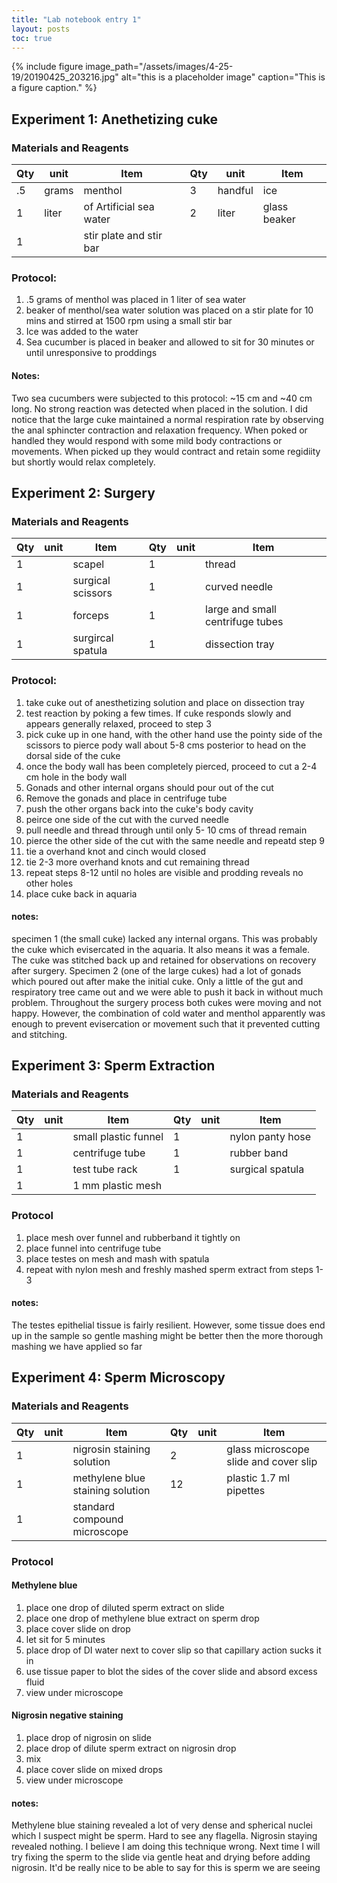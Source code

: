 ```yaml
---
title: "Lab notebook entry 1"
layout: posts
toc: true
---
```

  

{% include figure image_path="/assets/images/4-25-19/20190425_203216.jpg" alt="this is a placeholder image" caption="This is a figure caption." %}

## Experiment 1: Anethetizing cuke

### Materials and Reagents

 | Qty| unit | Item                    | Qty| unit   | Item               |
 | ---| ---  |  ---                    | ---| ---    |                --- |
 | .5 | grams| menthol                 |  3 | handful| ice                |
 | 1  | liter| of Artificial sea water |  2 | liter  | glass beaker       |
 | 1  |      |stir plate and stir bar  |    |        |                    |

### Protocol:
1. .5 grams of menthol was placed in 1 liter of sea water
2. beaker of menthol/sea water solution was placed on a stir plate for 10 mins and stirred at 1500 rpm using a small stir bar
3. Ice was added to the water
4. Sea cucumber is placed in beaker and allowed to sit for 30 minutes or until unresponsive to proddings

#### Notes:
Two sea cucumbers were subjected to this protocol: ~15 cm and ~40 cm long. No strong reaction was detected when placed in the solution. I did notice that the large cuke maintained a normal respiration rate by observing the anal sphincter contraction and relaxation frequency. When poked or handled they would respond with some mild body contractions or movements. When picked up they would contract and retain some regidiity but shortly would relax completely. 

## Experiment 2: Surgery

### Materials and Reagents

 | Qty| unit | Item                    | Qty| unit   | Item               |
 | ---| ---  |  ---                    | ---| ---    |                --- |
 | 1  | | scapel            | 1| | thread                |
 | 1  | | surgical scissors | 1 |  | curved needle       |
 | 1  | | forceps   | 1 |        |  large and small centrifuge tubes   |
 | 1  | | surgircal spatula |  1  |        | dissection tray                   |
 
### Protocol:
1. take cuke out of anesthetizing solution and place on dissection tray
2. test reaction by poking a few times. If cuke responds slowly and appears generally relaxed, proceed to step 3
3. pick cuke up in one hand, with the other hand use the pointy side of the scissors to pierce pody wall about 5-8 cms posterior to head on the dorsal side of the cuke
4. once the body wall has been completely pierced, proceed to cut a 2-4 cm hole in the body wall
5. Gonads and other internal organs should pour out of the cut
6. Remove the gonads and place in centrifuge tube
7. push the other organs back into the cuke's body cavity
8. peirce one side of the cut with the curved needle
9. pull needle and thread through until only 5- 10 cms of thread remain
10. pierce the other side of the cut with the same needle and repeatd step 9
11. tie a overhand knot and cinch would closed
12. tie 2-3 more overhand knots and cut remaining thread
13. repeat steps 8-12 until no holes are visible and prodding reveals no other holes
14. place cuke back in aquaria

#### notes:
specimen 1 (the small cuke) lacked any internal organs. This was probably the cuke which evisercated in the aquaria. It also means it was a female. The cuke was stitched back up and retained for observations on recovery after surgery. Specimen 2 (one of the large cukes) had a lot of gonads which poured out after make the initial cuke. Only a little of the gut and respiratory tree came out and we were able to push it back in without much problem. Throughout the surgery process both cukes were moving and not happy. However, the combination of cold water and menthol apparently was enough to prevent evisercation or movement such that it prevented cutting and stitching. 

## Experiment 3: Sperm Extraction

### Materials and Reagents

| Qty| unit | Item              |Qty| unit| Item                |
 | ---| ---  |  ---             |---| --- |                 --- |
 | 1  | | small plastic funnel  | 1 |     | nylon panty hose    |
 | 1  | | centrifuge tube       | 1 |     | rubber band         |
 | 1  | | test tube rack        | 1 |     | surgical spatula    |
 | 1  | | 1 mm plastic mesh     |   | | |

### Protocol
1. place mesh over funnel and rubberband it tightly on
2. place funnel into centrifuge tube
3. place testes on mesh and mash with spatula
4. repeat with nylon mesh and freshly mashed sperm extract from steps 1-3

#### notes:
The testes epithelial tissue is fairly resilient. However, some tissue does end up in the sample so gentle mashing might be better then the more thorough mashing we have applied so far

## Experiment 4: Sperm Microscopy

### Materials and Reagents

| Qty| unit | Item                    | Qty| unit   | Item               |
 | ---| ---  |  ---                    | ---| ---    |                --- |
 | 1 | | nigrosin staining solution  |  2 | | glass microscope slide and cover slip                |
 | 1  | | methylene blue staining solution| 12 | | plastic 1.7 ml pipettes       |
 | 1  | | standard compound microscope |    |        |                    |

### Protocol

#### Methylene blue
1. place one drop of diluted sperm extract on slide
2. place one drop of methylene blue extract on sperm drop
3. place cover slide on drop 
4. let sit for 5 minutes
5. place drop of DI water next to cover slip so that capillary action sucks it in
6. use tissue paper to blot the sides of the cover slide and absord excess fluid
7. view under microscope

#### Nigrosin negative staining
1. place drop of nigrosin on slide
2. place drop of dilute sperm extract on nigrosin drop
3. mix
4. place cover slide on mixed drops
5. view under microscope

#### notes:
Methylene blue staining revealed a lot of very dense and spherical nuclei which I suspect might be sperm. Hard to see any flagella. Nigrosin staying revealed nothing. I believe I am doing this technique wrong. Next time I will try fixing the sperm to the slide via gentle heat and drying before adding nigrosin. It'd be really nice to be able to say for this is sperm we are seeing
